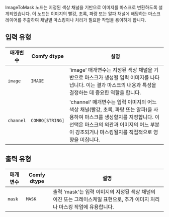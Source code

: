 
ImageToMask 노드는 지정된 색상 채널을 기반으로 이미지를 마스크로 변환하도록 설계되었습니다. 이 노드는 이미지의 빨강, 초록, 파랑 또는 알파 채널에 해당하는 마스크 레이어를 추출하여 채널별 마스킹이나 처리가 필요한 작업을 용이하게 합니다.
## 입력 유형

| 매개변수   | Comfy dtype | 설명                                                                                                          |
|-------------|-------------|----------------------------------------------------------------------------------------------------------------------|
| `image`     | `IMAGE`     | 'image' 매개변수는 지정된 색상 채널을 기반으로 마스크가 생성될 입력 이미지를 나타냅니다. 이는 결과 마스크의 내용과 특성을 결정하는 데 중요한 역할을 합니다. |
| `channel`   | `COMBO[STRING]` | 'channel' 매개변수는 입력 이미지의 어느 색상 채널(빨강, 초록, 파랑 또는 알파)을 사용하여 마스크를 생성할지를 지정합니다. 이 선택은 마스크의 외관과 이미지의 어느 부분이 강조되거나 마스킹될지를 직접적으로 영향을 미칩니다. |

## 출력 유형

| 매개변수 | Comfy dtype | 설명 |
|-----------|-------------|-------------|
| `mask`    | `MASK`      | 출력 'mask'는 입력 이미지의 지정된 색상 채널의 이진 또는 그레이스케일 표현으로, 추가 이미지 처리나 마스킹 작업에 유용합니다. |